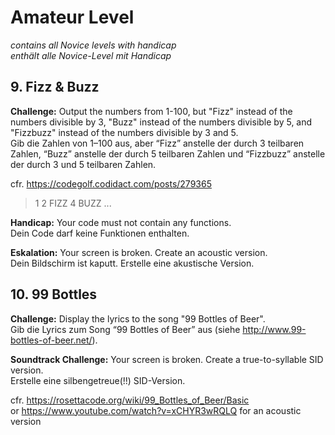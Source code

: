 # Amateur Level

*contains all Novice levels with handicap*  
*enthält alle Novice-Level mit Handicap*

## 9. Fizz & Buzz

**Challenge:**
Output the numbers from 1-100, but "Fizz" instead of the numbers divisible by 3, "Buzz" instead of the numbers divisible by 5, and "Fizzbuzz" instead of the numbers divisible by 3 and 5.  
Gib die Zahlen von 1–100 aus, aber “Fizz” anstelle der durch 3 teilbaren Zahlen, “Buzz” anstelle der durch 5 teilbaren Zahlen und “Fizzbuzz” anstelle der durch 3 und 5 teilbaren Zahlen.

cfr. https://codegolf.codidact.com/posts/279365

> 1
> 2
> FIZZ
> 4
> BUZZ
> ...

**Handicap:**
Your code must not contain any functions.  
Dein Code darf keine Funktionen enthalten.

**Eskalation:**
Your screen is broken. Create an acoustic version.  
Dein Bildschirm ist kaputt. Erstelle eine akustische Version.

## 10. 99 Bottles

**Challenge:**
Display the lyrics to the song "99 Bottles of Beer".  
Gib die Lyrics zum Song “99 Bottles of Beer” aus (siehe http://www.99-bottles-of-beer.net/).

**Soundtrack Challenge:**
Your screen is broken. Create a true-to-syllable SID version.  
Erstelle eine silbengetreue(!!) SID-Version.

cfr. https://rosettacode.org/wiki/99_Bottles_of_Beer/Basic  
or https://www.youtube.com/watch?v=xCHYR3wRQLQ for an acoustic version
